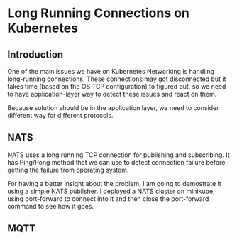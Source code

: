 # Long Running Connections on Kubernetes

## Introduction

One of the main issues we have on Kubernetes Networking is handling long-running connections.
These connections may got disconnected but it takes time (based on the OS TCP configuration) to figured out,
so we need to have application-layer way to detect these issues and react on them.

Because solution should be in the application layer, we need to consider different way for different
protocols.

## NATS

NATS uses a long running TCP connection for publishing and subscribing. It has Ping/Pong method that we can use to detect connection failure before
getting the failure from operating system.

For having a better insight about the problem, I am going to demostrate it using a simple NATS publisher. I deployed a NATS cluster on minikube, using
port-forward to connect into it and then close the port-forward command to see how it goes.

## MQTT
